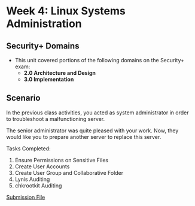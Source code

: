 # Week 4: Linux Systems Administration

## Security+ Domains
- This unit covered portions of the following domains on the Security+ exam:
    - **2.0 Architecture and Design**
    - **3.0 Implementation**


## Scenario 
In the previous class activities, you acted as system administrator in order to troubleshoot a malfunctioning server.

The senior administrator was quite pleased with your work. Now, they would like you to prepare another server to replace this server. 

Tasks Completed:
1. Ensure Permissions on Sensitive Files
2. Create User Accounts
3. Create User Group and Collaborative Folder
4. Lynis Auditing
5. chkrootkit Auditing


[Submission File](./DavidChen_SubmissionFile.md)

